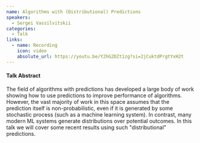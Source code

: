 ```yaml
---
name: Algorithms with (Distributional) Predictions
speakers:
  - Sergei Vassilvitskii
categories:
  - Talk
links:
  - name: Recording
    icon: video
    absolute_url: https://youtu.be/Y2hG2DZt1zg?si=2jCuktdPrgtYxH2t
---
```


#### Talk Abstract

The field of algorithms with predictions has developed a large body of work showing how to use predictions to improve performance of algorithms. However, the vast majority of work in this space assumes that the prediction itself is non-probabilistic, even if it is generated by some stochastic process (such as a machine learning system). In contrast, many modern ML systems generate distributions over potential outcomes. In this talk we will cover some recent results using such "distributional" predictions. 